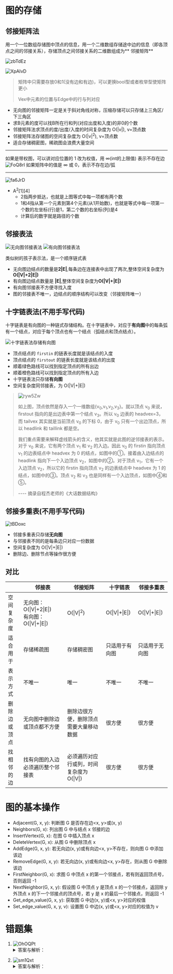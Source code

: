 # 图的存储

## 邻接矩阵法

用一个一位数组存储图中顶点的信息，用一个二维数组存储途中边的信息（即各顶点之间的邻接关系），存储顶点之间邻接关系的二维数组成为**
邻接矩阵**

![zbTdEz](https://cdn.staticaly.com/gh/tippye/PicCloud@master/uPic/2022/11/20/zbTdEz.png)

![XpAIvD](https://cdn.staticaly.com/gh/tippye/PicCloud@master/uPic/2022/11/20/XpAIvD.png)

> 矩阵中只需要存放0和1(没有边和有边)，可以更换bool型或者枚举型使矩阵更小
>
> Vex中元素的位置与Edge中的行与列对应

- 无向图的邻接矩阵一定是关于斜对角线对称，压缩存储可以只存储上三角区/下三角区
- 求B元素的度可以找B所在行和列(对应出度和入度)的非0的个数
- 邻接矩阵法求顶点的度/出度/入度的时间复杂度为 O(|v|), v=顶点数
- 邻接矩阵法存储图的空间复杂度为 O(|v|<sup>2</sup>), v=顶点数
- 适合存储稠密图，稀疏图会浪费大量空间

----

如果是带权图，可以讲对应位置的 1 改为权值，用 ∞(int的上限值) 表示不存在边
![FoQ8rl](https://cdn.staticaly.com/gh/tippye/PicCloud@master/uPic/2022/11/20/FoQ8rl.png)
如果矩阵中的值是 ∞ 或 0，表示不存在边/弧

----

![fa6JrD](https://cdn.staticaly.com/gh/tippye/PicCloud@master/uPic/2022/11/20/fa6JrD.png)

- A<sup>2</sup>[1][4]
    - 2指两步抵达，也就是上图等式中每一项都有两个数
    - 1和4指从第一个元素到第4个元素(从1开始数)，也就是等式中每一项第一个数的左坐标(行)是1，第二个数的右坐标(列)是4
    - 计算后的数字就是路径的个数

## 邻接表法

![无向图邻接表法](https://cdn.staticaly.com/gh/tippye/PicCloud@master/uPic/2022/11/23/wTvFOk.png)
![有向图邻接表法](https://cdn.staticaly.com/gh/tippye/PicCloud@master/uPic/2022/11/23/1fwLP2.png)

类似树的孩子表示法，是一个顺序链式表

- 无向图边结点的数量是**2|E|**,每条边在连接表中出现了两次,整体空间复杂度为**O(|V|+2|E|)**
- 有向图边结点数量是 **|E|**,整体空间复杂度为**O(|V|+|E|)**
- 有向图邻接表不方便寻找入度
- 图的邻接表不唯一，边结点的顺序结构可以改变（邻接矩阵唯一）

## 十字链表法(不用手写代码)

十字链表是有向图的一种链式存储结构。在十字链表中，对应于**有向图**中的每条弧有一个结点，对应于每个顶点也有一个结点（弧结点和顶点结点）。

![十字链表法存储有向图](https://cdn.staticaly.com/gh/tippye/PicCloud@master/uPic/2022/11/23/OLsiyx.png)

- 顶点结点的 `firstin` 的链表长度就是该结点的入度
- 顶点结点的 `firstout` 的链表长度就是该结点的出度
- 顺着绿色路线可以找到指定顶点的所有出边
- 顺着橙色路线可以找到指定顶点的所有入边
- 十字链表法只存储**有向图**
- 空间复杂度同邻接表，为 O(|V|+|E|)

> ![ryw5Zw](https://cdn.staticaly.com/gh/tippye/PicCloud@master/uPic/2022/11/23/ryw5Zw.png)
>
> 如上图，顶点依然是存入一个一维数组{v<sub>0</sub>,v<sub>1</sub>,v<sub>2</sub>,v<sub>3</sub>}。就以顶点 v<sub>0</sub>
> 来说，firstout 指向的是出边表中第一个结点 v<sub>3</sub>。所以 v<sub>0</sub> 边表的 headvex=3，而 tailvex 其实就是当前顶点
> v<sub>0</sub> 的下标 0，由于 v<sub>0</sub> 只有一个出边顶点，所以 headlink 和 taillink 都是空。
>
> 我们重点需要来解释虚线箭头的含义，他其实就是此图的逆邻接表的表示。对于 v<sub>0</sub> 来说，它有两个顶点 v<sub>1</sub> 和
> v<sub>2</sub> 的入边。因此 v<sub>0</sub> 的 firstin 指向顶点 v<sub>1</sub> 的边表结点中 headvex 为 0 的结点，如图中的①。接着由入边结点的
> headlink 指向下一个入边顶点 v<sub>2</sub>，如图中的②。对于顶点 v<sub>1</sub>，它有一个入边顶点 v<sub>2</sub>，所以它的
> firstin 指向顶点 v<sub>2</sub> 的边表结点中 headvex 为 1 的结点，如图中的③。顶点 v<sub>2</sub> 和 v<sub>3</sub>
> 也是同样有一个入边顶点，如图中④和⑤。
>
> ---- 摘录自程杰老师的《大话数据结构》

## 邻接多重表(不用手写代码)

![tBDoxc](https://cdn.staticaly.com/gh/tippye/PicCloud@master/uPic/2022/11/23/tBDoxc.png)

- 邻接多重表只存储**无向图**
- 与邻接表不同的是每条边只对应一份数据
- 空间复杂度为 O(|V|+|E|)
- 删除边、删除节点等操作很方便

## 对比

|        | 邻接表                                                                         | 邻接矩阵                              | 十字链表                           | 邻接多重表                          |
|--------|-----------------------------------------------------------------------------|-----------------------------------|--------------------------------|--------------------------------|
| 空间复杂度  | 无向图：O(&#124;V&#124;+2&#124;E&#124;)<br />有向图：O(&#124;V&#124;+&#124;E&#124;) | O(&#124;V&#124;<sup>2</sup>)      | O(&#124;V&#124;+&#124;E&#124;) | O(&#124;V&#124;+&#124;E&#124;) |
| 适合用于   | 存储稀疏图                                                                       | 存储稠密图                             | 只适用于有向图                        | 只适用于无向图                        |
| 表示方式   | 不唯一                                                                         | 唯一                                | 不唯一                            | 不唯一                            |
| 删除边或顶点 | 无向图中删除边或顶点都不方便                                                              | 删除边很方便，删除顶点需要大量移动数据               | 很方便                            | 很方便                            |
| 找相邻的边  | 找有向图的入边必须遍历整个邻接表                                                            | 必须遍历对应行或列，时间复杂度为 O(&#124;V&#124;) | 很方便                            | 很方便                            |

# 图的基本操作

- Adjacent(G, x, y): 判断图 G 是否存在边<x, y>或(x, y)
- Neighbors(G, x): 列出图 G 中与结点 x 邻接的边
- InsertVertex(G, x): 在图 G 中插入顶点 x
- DeleteVertex(G, x): 从图 G 中删除顶点 x
- AddEdge(G, x, y): 若无向边(x, y)或有向边<x, y>不存在，则向图 G 中添加该边
- RemoveEdge(G, x, y): 若无向边(x, y)或有向边<x, y>存在，则从图 G 中删除该边
- FirstNeighbor(G, x): 求图 G 中顶点 x 的第一个邻接点，若有则返回顶点号，否则返回 -1
- NextNeighbor(G, x, y): 假设图 G 中顶点 y 是顶点 x 的一个邻接点，返回除 y 外顶点 x 的下一个邻接点的顶点号，若 y 是 x
  的最后一个邻接点，则返回 -1
- Get_edge_value(G, x, y): 获取图 G 中边(x, y)或<x, y>对应的权值
- Set_edge_value(G, x, y, v): 设置图 G 中边(x, y)或<x, y>对应的权值为 v

# 错题集

1. ![OhOQPt](https://cdn.staticaly.com/gh/tippye/PicCloud@master/uPic/2022/11/25/OhOQPt.png)
   <details>
   <summary>答案与解析：</summary>
   <br />
   答案： D
   <br />
   解析：<br />
    有向图的邻接矩阵中，0和∞表示的都不是有向边
    入度由列计算出，出度由行计算出

  </details>

2. ![sm1Qxt](https://cdn.staticaly.com/gh/tippye/PicCloud@master/uPic/2022/11/25/sm1Qxt.png)
   <details>
   <summary>答案与解析：</summary>
   <br />
   答案： A
   <br />
   解析：<br />
    邻接表存储时，顶点数n决定了顶点表的大小，边数 e 决定了边表结点的个数

  </details>
